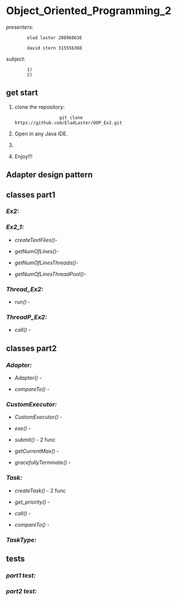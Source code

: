 # Object_Oriented_Programming_2

*presenters:*

            elad laster 208968636

            david stern 315556308
            
*subject:*
          
            1)
            2)
            
## get start 
1) clone the repository:

                        git clone https://github.com/EladLaster/OOP_Ex2.git   
                                               
2) Open in any Java IDE.
 
3) 

4) Enjoy!!!


## Adapter design pattern




## classes part1

### *Ex2:*


### *Ex2_1:*

- _createTextFiles()_- 

- _getNumOfLines()_- 

- _getNumOfLinesThreads()_- 

- _getNumOfLinesThreadPool()_-


### *Thread_Ex2:*

- _run()_ -


### *ThreadP_Ex2:*

- _call()_ -

## classes part2


### *Adapter:*

- _Adapter()_ -

- _compareTo()_ -


### *CustomExecutor:*

- _CustomExecutor()_ -

- _exe()_ -

- _submit()_ - 2 func

- _getCurrentMax()_ -

- _gracefullyTerminate()_ -

### *Task:*

- _createTask()_ - 2 func

- _get_priority()_ -

- _call()_ -

- _compareTo()_ -

### *TaskType:*


## tests

### *part1 test:*


### *part2 test:*

